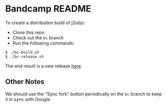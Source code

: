 # Bandcamp README

To create a distribution build of j2objc:

* Clone this repo
* Check out the `bc` branch
* Run the following commands:

```
$ ./bc-build.sh
$ ./bc-release.sh
```

The end result is a new release [here](https://github.com/bandcampdotcom/j2objc/releases).

## Other Notes

We should use the "Sync fork" button periodically on the `bc` branch to keep it in sync with Google.
